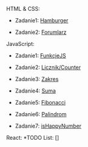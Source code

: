 <!-- rOZWIĄZANIA -->
HTML & CSS:

* Zadanie1: [Hamburger](https://mrosiak546.github.io/ITNAF_HTML_CSS/zad1/)

* Zadanie2: [Forumlarz](https://mrosiak546.github.io/ITNAF_HTML_CSS/zad2/)

JavaScript:

* Zadanie1: [FunkcjeJS](https://mrosiak546.github.io/ITNAF_HTML_CSS/zad3/)

* Zadanie2: [Licznik/Counter](https://mrosiak546.github.io/ITNAF_HTML_CSS/zad4/)

* Zadanie3: [Zakres](https://mrosiak546.github.io/ITNAF_HTML_CSS/zad5/)

* Zadanie4: [Suma](https://mrosiak546.github.io/ITNAF_HTML_CSS/suma/)

* Zadanie5: [Fibonacci](https://mrosiak546.github.io/ITNAF_HTML_CSS/fibonacci/)

* Zadanie6: [Palindrom](https://mrosiak546.github.io/ITNAF_HTML_CSS/palindrom/)

* Zadanie7: [isHappyNumber](https://mrosiak546.github.io/ITNAF_HTML_CSS/happynumber/)

React:
*TODO List: []


